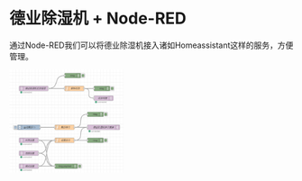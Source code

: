 # 德业除湿机 + Node-RED

通过Node-RED我们可以将德业除湿机接入诸如Homeassistant这样的服务，方便管理。

<img src="https://github.com/kejinlu/deye-nodered/blob/main/assets/deye-nodered.jpg?raw=true" width="40%">

